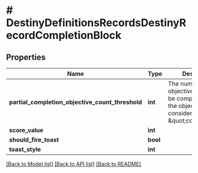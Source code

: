 # # DestinyDefinitionsRecordsDestinyRecordCompletionBlock

## Properties

Name | Type | Description | Notes
------------ | ------------- | ------------- | -------------
**partial_completion_objective_count_threshold** | **int** | The number of objectives that must be completed before the objective is considered \&quot;complete\&quot; | [optional]
**score_value** | **int** |  | [optional]
**should_fire_toast** | **bool** |  | [optional]
**toast_style** | **int** |  | [optional]

[[Back to Model list]](../../README.md#models) [[Back to API list]](../../README.md#endpoints) [[Back to README]](../../README.md)

